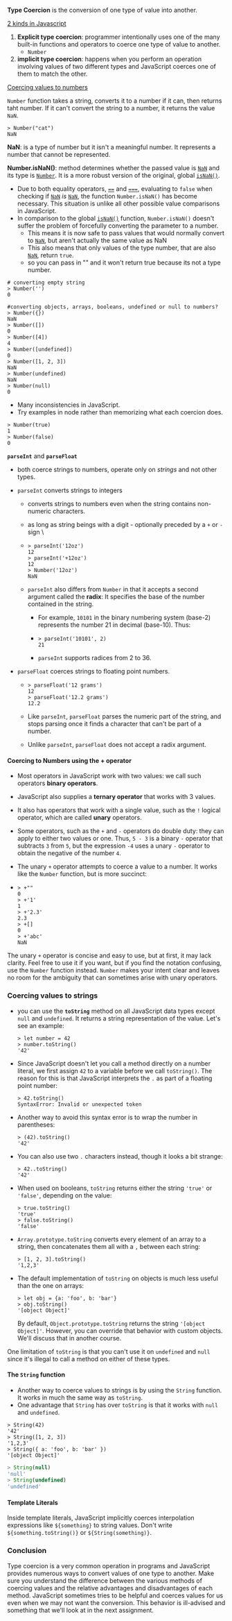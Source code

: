 **Type Coercion** is the conversion of one type of value into another. 

<u>2 kinds in Javascript</u>

1. **Explicit type coercion**: programmer intentionally uses one of the many built-in functions and operators to coerce one type of value to another. 
   - `Number`
2. **implicit type coercion**: happens when you perform an operation involving values of two different types and JavaScript coerces one of them to match the other. 

<u>Coercing values to numbers</u>

`Number` function takes a string, converts it to a number if it can, then returns taht number. If it can't convert the string to a number, it returns the value `NaN`. 

```
> Number("cat")
NaN
```

**NaN**: is a type of number but it isn't a meaningful number. It represents a number that cannot be represented. 

**Number.isNaN()**:  method determines whether the passed value is [`NaN`](https://developer.mozilla.org/en-US/docs/Web/JavaScript/Reference/Global_Objects/NaN) and its type is [`Number`](https://developer.mozilla.org/en-US/docs/Web/JavaScript/Reference/Global_Objects/Number). It is a more robust version of the original, global [`isNaN()`](https://developer.mozilla.org/en-US/docs/Web/JavaScript/Reference/Global_Objects/isNaN).

- Due to both equality operators, [`==`](https://developer.mozilla.org/en-US/docs/Web/JavaScript/Reference/Operators#equality) and [`===`](https://developer.mozilla.org/en-US/docs/Web/JavaScript/Reference/Operators#identity), evaluating to `false` when checking if [`NaN`](https://developer.mozilla.org/en-US/docs/Web/JavaScript/Reference/Global_Objects/NaN) *is* [`NaN`](https://developer.mozilla.org/en-US/docs/Web/JavaScript/Reference/Global_Objects/NaN), the function `Number.isNaN()` has become necessary. This situation is unlike all other possible value comparisons in JavaScript.
- In comparison to the global [`isNaN()`](https://developer.mozilla.org/en-US/docs/Web/JavaScript/Reference/Global_Objects/isNaN) function, `Number.isNaN()` doesn't suffer the problem of forcefully converting the parameter to a number. 
  - This means it is now safe to pass values that would normally convert to [`NaN`](https://developer.mozilla.org/en-US/docs/Web/JavaScript/Reference/Global_Objects/NaN), but aren't actually the same value as NaN
  -  This also means that only values of the type number, that are also [`NaN`](https://developer.mozilla.org/en-US/docs/Web/JavaScript/Reference/Global_Objects/NaN), return `true`.
    - so you can pass in "" and it won't return true because its not a type number. 

```node
# converting empty string 
> Number('')
0
```

```
#converting objects, arrays, booleans, undefined or null to numbers?
> Number({})
NaN
> Number([])
0
> Number([4])
4
> Number([undefined])
0
> Number([1, 2, 3])
NaN
> Number(undefined)
NaN
> Number(null)
0
```

- Many inconsistencies in JavaScript. 
- Try examples in node rather than memorizing what each coercion does. 

```
> Number(true)
1
> Number(false)
0
```

**`parseInt`** and **`parseFloat`** 

- both coerce strings to numbers, operate only on *strings* and not other types. 

- `parseInt` converts strings to integers

  -  converts strings to numbers even when the string contains non-numeric characters.

  - as long as string beings with a digit - optionally preceded by  a `+` or `-` sign \

  - ```
    > parseInt('12oz')
    12
    > parseInt('+12oz')
    12
    > Number('12oz')
    NaN
    ```

  - `parseInt` also differs from `Number` in that it accepts a second argument called the **radix**: It specifies the base of the number contained in the string. 	

    - For example, `10101` in the binary numbering system (base-2) represents the number 21 in decimal (base-10). Thus:

    - ```
      > parseInt('10101', 2)
      21
      ```

    - `parseInt` supports radices from 2 to 36. 

- `parseFloat` coerces strings to floating point numbers. 

  - ```
    > parseFloat('12 grams')
    12
    > parseFloat('12.2 grams')
    12.2
    ```

  - Like `parseInt`, `parseFloat` parses the numeric part of the string, and stops parsing once it finds a character that can't be part of a number.

  - Unlike `parseInt`, `parseFloat` does not accept a radix argument.

#### Coercing to Numbers using the + operator

- Most operators in JavaScript work with two values: we call such operators **binary operators**. 

- JavaScript also supplies a **ternary operator** that works with 3 values. 

- It also has operators that work with a single value, such as the `!` logical operator, which are called **unary** operators.

- Some operators, such as the `+` and `-` operators do double duty: they can apply to either two values or one. Thus, `5 - 3` is a binary `-` operator that subtracts `3` from `5`, but the expression `-4` uses a unary `-` operator to obtain the negative of the number `4`.

- The unary `+` operator attempts to coerce a value to a number. It works like the `Number` function, but is more succinct:

- ```
  > +""
  0
  > +'1'
  1
  > +'2.3'
  2.3
  > +[]
  0
  > +'abc'
  NaN
  ```

The unary `+` operator is concise and easy to use, but at first, it may lack clarity. Feel free to use it if you want, but if you find the notation confusing, use the `Number` function instead. `Number` makes your intent clear and leaves no room for the ambiguity that can sometimes arise with unary operators.

### Coercing values to strings

- you can use the **`toString`** method on all JavaScript data types except `null` and `undefined`. It returns a string representation of the value. Let's see an example:

  ```
  > let number = 42
  > number.toString()
  '42'
  ```

- Since JavaScript doesn't let you call a method directly on a number literal, we first assign `42` to a variable before we call `toString()`. The reason for this is that JavaScript interprets the `.` as part of a floating point number:

  ```
  > 42.toString()
  SyntaxError: Invalid or unexpected token
  ```

- Another way to avoid this syntax error is to wrap the number in parentheses:

  ```
  > (42).toString()
  '42'
  ```

- You can also use two `.` characters instead, though it looks a bit strange:

  ```
  > 42..toString()
  '42'
  ```

- When used on booleans, `toString` returns either the string `'true'` or `'false'`, depending on the value:

  ```
  > true.toString()
  'true'
  > false.toString()
  'false'
  ```

- `Array.prototype.toString` converts every element of an array to a string, then concatenates them all with a `,` between each string:

  ```
  > [1, 2, 3].toString()
  '1,2,3'
  ```

- The default implementation of `toString` on objects is much less useful than the one on arrays:

  ```
  > let obj = {a: 'foo', b: 'bar'}
  > obj.toString()
  '[object Object]'
  ```

  By default, `Object.prototype.toString` returns the string `'[object Object]'`. However, you can override that behavior with custom objects. We'll discuss that in another course.



One limitation of `toString` is that you can't use it on `undefined` and `null` since it's illegal to call a method on either of these types.

#### The `String` function

- Another way to coerce values to strings is by using the `String` function. It works in much the same way as `toString`.
- One advantage that `String` has over `toString` is that it works with `null` and `undefined`.

```
> String(42)
'42'
> String([1, 2, 3])
'1,2,3'
> String({ a: 'foo', b: 'bar' })
'[object Object]'
```

```node.js
> String(null)
'null'
> String(undefined)
'undefined'
```

#### Template Literals

Inside template literals, JavaScript implicitly coerces interpolation expressions like `${something}` to string values. Don't write `${something.toString()}` or `${String(something)}`.

### Conclusion

Type coercion is a very common operation in programs and JavaScript provides numerous ways to convert values of one type to another. Make sure you understand the difference between the various methods of coercing values and the relative advantages and disadvantages of each method. JavaScript sometimes tries to be helpful and coerces values for us even when we may not want the conversion. This behavior is ill-advised and something that we'll look at in the next assignment.